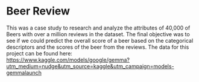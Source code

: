 # Beer Review
This was a case study to research and analyze the attributes of 40,000 of Beers with over a million reviews in the dataset. The final objective was to see if we could predict the overall score of a beer based on the categorical descriptors and the scores of the beer from the reviews.
The data for this project can be found here:
<br>
https://www.kaggle.com/models/google/gemma?utm_medium=nudge&utm_source=kaggle&utm_campaign=models-gemmalaunch
